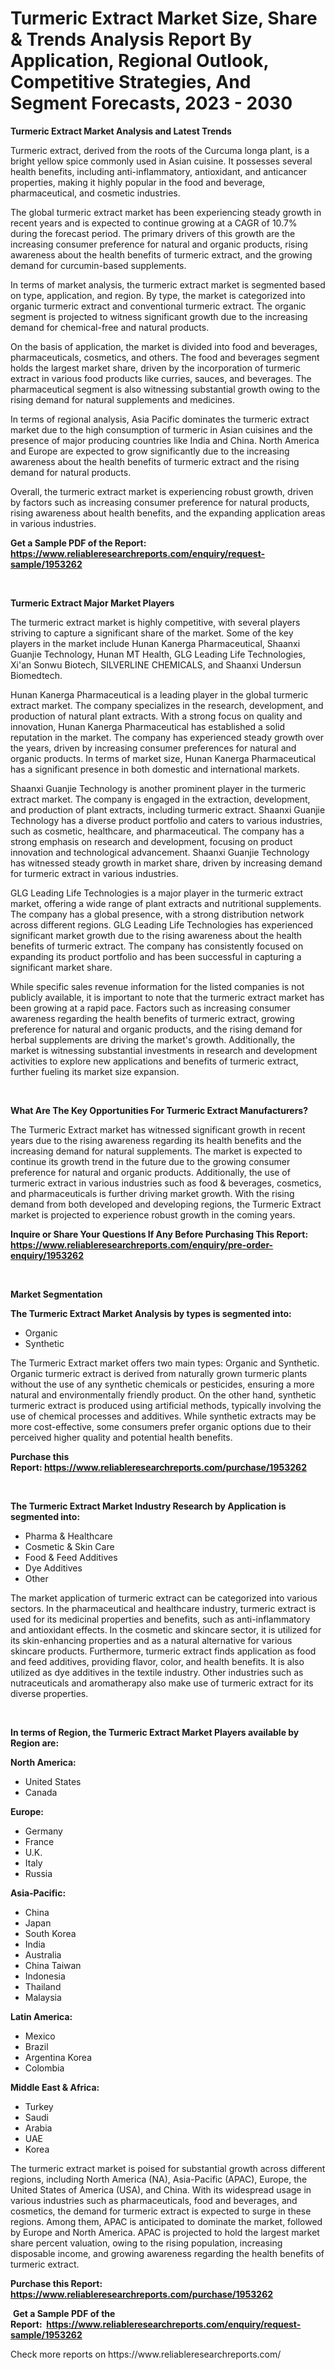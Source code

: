 <p><h1>Turmeric Extract Market Size, Share & Trends Analysis Report By Application, Regional Outlook, Competitive Strategies, And Segment Forecasts, 2023 - 2030</h1></p><p><strong>Turmeric Extract Market Analysis and Latest Trends</strong></p>
<p><p>Turmeric extract, derived from the roots of the Curcuma longa plant, is a bright yellow spice commonly used in Asian cuisine. It possesses several health benefits, including anti-inflammatory, antioxidant, and anticancer properties, making it highly popular in the food and beverage, pharmaceutical, and cosmetic industries.</p><p>The global turmeric extract market has been experiencing steady growth in recent years and is expected to continue growing at a CAGR of 10.7% during the forecast period. The primary drivers of this growth are the increasing consumer preference for natural and organic products, rising awareness about the health benefits of turmeric extract, and the growing demand for curcumin-based supplements.</p><p>In terms of market analysis, the turmeric extract market is segmented based on type, application, and region. By type, the market is categorized into organic turmeric extract and conventional turmeric extract. The organic segment is projected to witness significant growth due to the increasing demand for chemical-free and natural products.</p><p>On the basis of application, the market is divided into food and beverages, pharmaceuticals, cosmetics, and others. The food and beverages segment holds the largest market share, driven by the incorporation of turmeric extract in various food products like curries, sauces, and beverages. The pharmaceutical segment is also witnessing substantial growth owing to the rising demand for natural supplements and medicines.</p><p>In terms of regional analysis, Asia Pacific dominates the turmeric extract market due to the high consumption of turmeric in Asian cuisines and the presence of major producing countries like India and China. North America and Europe are expected to grow significantly due to the increasing awareness about the health benefits of turmeric extract and the rising demand for natural products.</p><p>Overall, the turmeric extract market is experiencing robust growth, driven by factors such as increasing consumer preference for natural products, rising awareness about health benefits, and the expanding application areas in various industries.</p></p>
<p><strong>Get a Sample PDF of the Report:&nbsp; <a href="https://www.reliableresearchreports.com/enquiry/request-sample/1953262">https://www.reliableresearchreports.com/enquiry/request-sample/1953262</a></strong></p>
<p>&nbsp;</p>
<p><strong>Turmeric Extract Major Market Players</strong></p>
<p><p>The turmeric extract market is highly competitive, with several players striving to capture a significant share of the market. Some of the key players in the market include Hunan Kanerga Pharmaceutical, Shaanxi Guanjie Technology, Hunan MT Health, GLG Leading Life Technologies, Xi'an Sonwu Biotech, SILVERLINE CHEMICALS, and Shaanxi Undersun Biomedtech.</p><p>Hunan Kanerga Pharmaceutical is a leading player in the global turmeric extract market. The company specializes in the research, development, and production of natural plant extracts. With a strong focus on quality and innovation, Hunan Kanerga Pharmaceutical has established a solid reputation in the market. The company has experienced steady growth over the years, driven by increasing consumer preferences for natural and organic products. In terms of market size, Hunan Kanerga Pharmaceutical has a significant presence in both domestic and international markets.</p><p>Shaanxi Guanjie Technology is another prominent player in the turmeric extract market. The company is engaged in the extraction, development, and production of plant extracts, including turmeric extract. Shaanxi Guanjie Technology has a diverse product portfolio and caters to various industries, such as cosmetic, healthcare, and pharmaceutical. The company has a strong emphasis on research and development, focusing on product innovation and technological advancement. Shaanxi Guanjie Technology has witnessed steady growth in market share, driven by increasing demand for turmeric extract in various industries.</p><p>GLG Leading Life Technologies is a major player in the turmeric extract market, offering a wide range of plant extracts and nutritional supplements. The company has a global presence, with a strong distribution network across different regions. GLG Leading Life Technologies has experienced significant market growth due to the rising awareness about the health benefits of turmeric extract. The company has consistently focused on expanding its product portfolio and has been successful in capturing a significant market share.</p><p>While specific sales revenue information for the listed companies is not publicly available, it is important to note that the turmeric extract market has been growing at a rapid pace. Factors such as increasing consumer awareness regarding the health benefits of turmeric extract, growing preference for natural and organic products, and the rising demand for herbal supplements are driving the market's growth. Additionally, the market is witnessing substantial investments in research and development activities to explore new applications and benefits of turmeric extract, further fueling its market size expansion.</p></p>
<p>&nbsp;</p>
<p><strong>What Are The Key Opportunities For Turmeric Extract Manufacturers?</strong></p>
<p><p>The Turmeric Extract market has witnessed significant growth in recent years due to the rising awareness regarding its health benefits and the increasing demand for natural supplements. The market is expected to continue its growth trend in the future due to the growing consumer preference for natural and organic products. Additionally, the use of turmeric extract in various industries such as food & beverages, cosmetics, and pharmaceuticals is further driving market growth. With the rising demand from both developed and developing regions, the Turmeric Extract market is projected to experience robust growth in the coming years.</p></p>
<p><strong>Inquire or Share Your Questions If Any Before Purchasing This Report: <a href="https://www.reliableresearchreports.com/enquiry/pre-order-enquiry/1953262">https://www.reliableresearchreports.com/enquiry/pre-order-enquiry/1953262</a></strong></p>
<p>&nbsp;</p>
<p><strong>Market Segmentation</strong></p>
<p><strong>The Turmeric Extract Market Analysis by types is segmented into:</strong></p>
<p><ul><li>Organic</li><li>Synthetic</li></ul></p>
<p><p>The Turmeric Extract market offers two main types: Organic and Synthetic. Organic turmeric extract is derived from naturally grown turmeric plants without the use of any synthetic chemicals or pesticides, ensuring a more natural and environmentally friendly product. On the other hand, synthetic turmeric extract is produced using artificial methods, typically involving the use of chemical processes and additives. While synthetic extracts may be more cost-effective, some consumers prefer organic options due to their perceived higher quality and potential health benefits.</p></p>
<p><strong>Purchase this Report:&nbsp;<a href="https://www.reliableresearchreports.com/purchase/1953262">https://www.reliableresearchreports.com/purchase/1953262</a></strong></p>
<p>&nbsp;</p>
<p><strong>The Turmeric Extract Market Industry Research by Application is segmented into:</strong></p>
<p><ul><li>Pharma & Healthcare</li><li>Cosmetic & Skin Care</li><li>Food & Feed Additives</li><li>Dye Additives</li><li>Other</li></ul></p>
<p><p>The market application of turmeric extract can be categorized into various sectors. In the pharmaceutical and healthcare industry, turmeric extract is used for its medicinal properties and benefits, such as anti-inflammatory and antioxidant effects. In the cosmetic and skincare sector, it is utilized for its skin-enhancing properties and as a natural alternative for various skincare products. Furthermore, turmeric extract finds application as food and feed additives, providing flavor, color, and health benefits. It is also utilized as dye additives in the textile industry. Other industries such as nutraceuticals and aromatherapy also make use of turmeric extract for its diverse properties.</p></p>
<p>&nbsp;</p>
<p><strong>In terms of Region, the Turmeric Extract Market Players available by Region are:</strong></p>
<p>
    <p> <strong> North America: </strong>
        <ul>
            <li>United States</li>
            <li>Canada</li>
        </ul>
        </p> 
    <p> <strong> Europe: </strong>
        <ul>
            <li>Germany</li>
            <li>France</li>
            <li>U.K.</li>
            <li>Italy</li>
            <li>Russia</li>
        </ul>
        </p> 
    <p> <strong> Asia-Pacific: </strong>
        <ul>
            <li>China</li>
            <li>Japan</li>
            <li>South Korea</li>
            <li>India</li>
            <li>Australia</li>
            <li>China Taiwan</li>
            <li>Indonesia</li>
            <li>Thailand</li>
            <li>Malaysia</li>
        </ul>
        </p> 
    <p> <strong> Latin America: </strong>
        <ul>
            <li>Mexico</li>
            <li>Brazil</li>
            <li>Argentina Korea</li>
            <li>Colombia</li>
        </ul>
        </p> 
    <p> <strong> Middle East & Africa: </strong>
        <ul>
            <li>Turkey</li>
            <li>Saudi</li>
            <li>Arabia</li>
            <li>UAE</li>
            <li>Korea</li>
        </ul>
    </p>
    </p>
<p><p>The turmeric extract market is poised for substantial growth across different regions, including North America (NA), Asia-Pacific (APAC), Europe, the United States of America (USA), and China. With its widespread usage in various industries such as pharmaceuticals, food and beverages, and cosmetics, the demand for turmeric extract is expected to surge in these regions. Among them, APAC is anticipated to dominate the market, followed by Europe and North America. APAC is projected to hold the largest market share percent valuation, owing to the rising population, increasing disposable income, and growing awareness regarding the health benefits of turmeric extract.</p></p>
<p><strong>Purchase this Report: <a href="https://www.reliableresearchreports.com/purchase/1953262">https://www.reliableresearchreports.com/purchase/1953262</a></strong></p>
<p>&nbsp;<strong>Get a Sample PDF of the Report:&nbsp;&nbsp;<a href="https://www.reliableresearchreports.com/enquiry/request-sample/1953262">https://www.reliableresearchreports.com/enquiry/request-sample/1953262</a></strong></p>
<p><strong></strong></p>
<p>Check more reports on https://www.reliableresearchreports.com/</p>